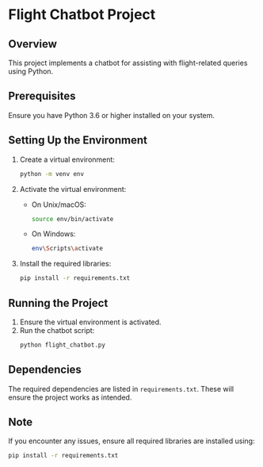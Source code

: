 
# Flight Chatbot Project

## Overview
This project implements a chatbot for assisting with flight-related queries using Python.

## Prerequisites
Ensure you have Python 3.6 or higher installed on your system.

## Setting Up the Environment
1. Create a virtual environment:
   ```bash
   python -m venv env
   ```
2. Activate the virtual environment:
   - On Unix/macOS:
     ```bash
     source env/bin/activate
     ```
   - On Windows:
     ```bash
     env\Scripts\activate
     ```

3. Install the required libraries:
   ```bash
   pip install -r requirements.txt
   ```

## Running the Project
1. Ensure the virtual environment is activated.
2. Run the chatbot script:
   ```bash
   python flight_chatbot.py
   ```

## Dependencies
The required dependencies are listed in `requirements.txt`. These will ensure the project works as intended.

## Note
If you encounter any issues, ensure all required libraries are installed using:
```bash
pip install -r requirements.txt
```

